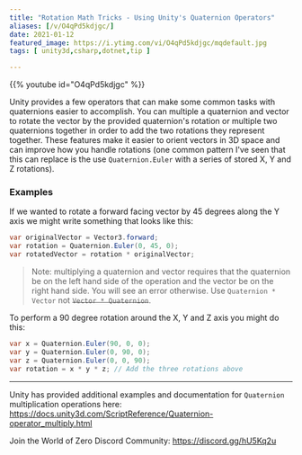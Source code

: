 ```yaml
---
title: "Rotation Math Tricks - Using Unity's Quaternion Operators"
aliases: [/v/O4qPd5kdjgc/]
date: 2021-01-12
featured_image: https://i.ytimg.com/vi/O4qPd5kdjgc/mqdefault.jpg
tags: [ unity3d,csharp,dotnet,tip ]

---
```


{{% youtube id="O4qPd5kdjgc" %}}

Unity provides a few operators that can make some common tasks with quaternions easier to accomplish. You can multiple a quaternion and vector to rotate the vector by the provided quaternion's rotation or multiple two quaternions together in order to add the two rotations they represent together. These features make it easier to orient vectors in 3D space and can improve how you handle rotations (one common pattern I've seen that this can replace is the use `Quaternion.Euler` with a series of stored X, Y and Z rotations).

### Examples

If we wanted to rotate a forward facing vector by 45 degrees along the Y axis we might write something that looks like this:

```csharp
var originalVector = Vector3.forward;
var rotation = Quaternion.Euler(0, 45, 0);
var rotatedVector = rotation * originalVector;
```

> Note: multiplying a quaternion and vector requires that the quaternion be on the left hand side of the operation and the vector be on the right hand side. You will see an error otherwise. Use `Quaternion * Vector` not  ~~`Vector * Quaternion`~~.

To perform a 90 degree rotation around the X, Y and Z axis you might do this:

```csharp
var x = Quaternion.Euler(90, 0, 0);
var y = Quaternion.Euler(0, 90, 0);
var z = Quaternion.Euler(0, 0, 90);
var rotation = x * y * z; // Add the three rotations above
```

***

Unity has provided additional examples and documentation for `Quaternion` multiplication operations here: https://docs.unity3d.com/ScriptReference/Quaternion-operator_multiply.html

Join the World of Zero Discord Community: https://discord.gg/hU5Kq2u